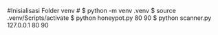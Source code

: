 #Inisialisasi Folder venv #
$ python -m venv .venv
$ source .venv/Scripts/activate
$ python honeypot.py 80 90
$ python scanner.py 127.0.0.1 80 90
